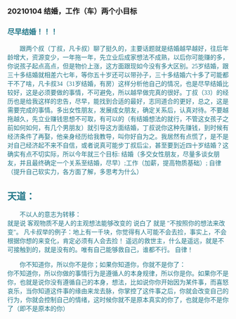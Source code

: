 ### 20210104 结婚，工作（车）两个小目标

<h3  style=" color: #25798a; font-family: Brush Script MT, Brush Script Std, cursive">尽早结婚！！！</h3>

<p style="text-indent:2em; color: #25798a; font-family: Brush Script MT, Brush Script Std, cursive">
     跟两个叔（丁叔，凡卡叔）聊了挺久的，主要话题就是结婚越早越好，往后年龄增大，资源变少，一年拖一年，先立业后成家想法不成熟，以后你可能赚的多，你说孩子起点高点，但是物价上涨，这方面跟现如今没有多大区别。25岁结婚，跟三十多结婚就相差六七年，等你五十岁还可以带孙子，三十多结婚六十多了可能都干不了啥，凡卡叔34（31岁结婚，有房）这样分析他自己的情况，也是尽早结婚比较好，这是必须要做的事情，不可避免，所以越早做完真的很好。丁叔（33）的经历也是给我这样的忠告，尽早，能找到合适的最好，志同道合的更好，总之，这是需要完成的事情。多出女性朋友，发展成女朋友，确定关系后，认真对待。不要越拖越久，先立业赚钱思想不可取，有可以的（有结婚想法的就行，不管这女孩子之前如何如何，有几个男朋友）就引导这方面结婚，丁叔说你这种先赚钱，到时候有经济条件了再娶，他亲身经历给我教导，叫你好自为之。我居然有点慌了，是不是对自己经济起不来不自信，或者说真可能步丁叔后尘，甚至要到近四十岁结婚？这确实有点不切实际，所以今年就三个目标: 结婚（多交女性朋友，尽量多谈女朋友，并且最终确定一个关系至结婚，尽早）;工作（加薪，提高物质基础）; 自律（提升自己软实力，各方面了解，多思考为什么）
     
</p>

<h2 style=" color: #25798a; font-family: Brush Script MT, Brush Script Std, cursive">天道：</h2>
<p style="text-indent:2em; color: #25798a; font-family: Brush Script MT, Brush Script Std, cursive">
     不以人的意志为转移：<br/>就是说 客观物质不是人的主观想法能够改变的 说白了 就是 "不按照你的想法来改变"。
     凡卡叔举的例子：地上有一千块，你觉得有人可能不会去捡，事实上，不会根据你想的来变化，肯定必须有人会去捡！
     遥远的救世主，什么是遥远，就是不可接触到的，就是没有的。唯有自己能够救自己，谁都不行。
     自律！
</p>

<p style="text-indent:2em; color: #25798a; font-family: Brush Script MT, Brush Script Std, cursive">你不知道你，所以你不是你；如果你知道你，你就不是你了：<br/>
     你不知道你，所以你做的事情行为是遵循人的本身规律，所以你是你。如果你不是你，也就是说你没有遵循自己的本身，想法，比如说你你开始因为某件事，而喜怒哀乐，当你知道这件事的缘由来龙去脉，你掌控了这件事之后，你就会改变自己的行为，你就会控制自己的情绪，这时候你就不是原本真实的你了，也就是你不是你了（即不是原本的你）
</p>